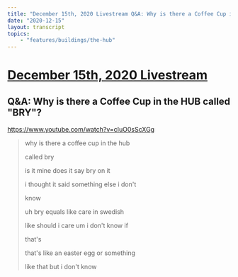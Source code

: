 ```yaml
---
title: "December 15th, 2020 Livestream Q&A: Why is there a Coffee Cup in the HUB called \"BRY\"?"
date: "2020-12-15"
layout: transcript
topics:
    - "features/buildings/the-hub"
---
```

# [December 15th, 2020 Livestream](../2020-12-15.md)
## Q&A: Why is there a Coffee Cup in the HUB called "BRY"?
https://www.youtube.com/watch?v=cIuO0sScXGg
> why is there a coffee cup in the hub
> 
> called bry
> 
> is it mine does it say bry on it
> 
> i thought it said something else i don't
> 
> know
> 
> uh bry equals like care in swedish
> 
> like should i care um i don't know if
> 
> that's
> 
> that's like an easter egg or something
> 
> like that but i don't know
> 
